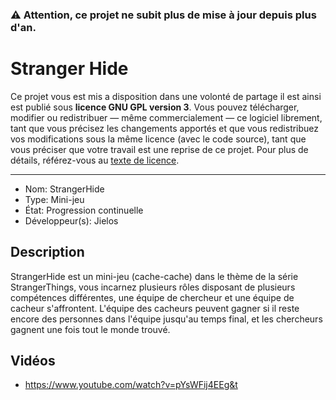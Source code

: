 ### **⚠️ Attention, ce projet ne subit plus de mise à jour depuis plus d'an.**

# Stranger Hide
Ce projet vous est mis a disposition dans une volonté de partage il est ainsi est publié sous **licence GNU GPL version 3**. Vous pouvez télécharger, modifier ou redistribuer — même commercialement — ce logiciel librement, tant que vous précisez les changements apportés et que vous redistribuez vos modifications sous la même licence (avec le code source), tant que vous préciser que votre travail est une reprise de ce projet. Pour plus de détails, référez-vous au [texte de licence](LICENCE).

---
- Nom: StrangerHide
- Type: Mini-jeu
- État: Progression continuelle
- Développeur(s): Jielos

## Description
StrangerHide est un mini-jeu (cache-cache) dans le thème de la série StrangerThings, vous incarnez plusieurs rôles disposant de plusieurs compétences différentes, une équipe de chercheur et une équipe de cacheur s'affrontent. L'équipe des cacheurs peuvent gagner si il reste encore des personnes dans l'équipe jusqu'au temps final, et les chercheurs gagnent une fois tout le monde trouvé.

## Vidéos
- https://www.youtube.com/watch?v=pYsWFij4EEg&t
